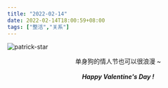 ```yaml
---
title: "2022-02-14"
date: 2022-02-14T18:00:59+08:00
tags: ["整活","关系"]
---
```




![patrick-star](https://gcore.jsdelivr.net/gh/AlexLiu2022/resources/img/patrick-star.png)

<center> 单身狗的情人节也可以很浪漫 ~ </center> <br>

<center><strong><i>Happy Valentine's Day !<i><strong> </center>
